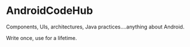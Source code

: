 # AndroidCodeHub
Components, UIs, architectures, Java practices....anything about Android.

Write once, use for a lifetime.
